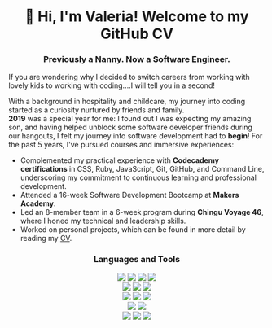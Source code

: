 <h1 align="center">👋 Hi, I'm Valeria! Welcome to my GitHub CV</h1> 

<h3 align="center">Previously a Nanny. Now a Software Engineer. </h3>

If you are wondering why I decided to switch careers from working with lovely kids to working with coding....I will tell you in a second!

With a background in hospitality and childcare, my journey into coding started as a curiosity nurtured by friends and family.
</br> **2019** was a special year for me: I found out I was expecting my amazing son, and having helped unblock some software developer friends during our hangouts, I felt my journey into software development had to **begin**!
For the past 5 years, I've pursued courses and immersive experiences:
 - Complemented my practical experience with **Codecademy certifications** in CSS, Ruby, JavaScript, Git, GitHub, and Command Line, underscoring my commitment to continuous learning and professional development.
- Attended a 16-week Software Development Bootcamp at **Makers Academy**.
- Led an 8-member team in a 6-week program during **Chingu Voyage 46**, where I honed my technical and leadership skills.
- Worked on personal projects, which can be found in more detail by reading my [CV](https://github.com/ValeSer/CV).

<h3 align="center">Languages and Tools</h3>


<p>
<div align="center">
  <img src="https://img.shields.io/badge/-React-58D2F0?style=for-the-badge&logo=react&logoColor=58D2F0&labelColor=282828"> 
  <img src="https://img.shields.io/badge/typescript-%23007ACC.svg?style=for-the-badge&logo=typescript&logoColor=white">
  <img src="https://img.shields.io/badge/-Javascript-f7e968?style=for-the-badge&logo=javascript&logoColor=f7e968&labelColor=282828">
  <img src="https://img.shields.io/badge/-Ruby-FF6A55?style=for-the-badge&logo=ruby&logoColor=FF6A55&labelColor=282828"><br> 
 
  <img src="https://img.shields.io/badge/-HTML-FF5733?style=for-the-badge&logo=html5&logoColor=FF5733&labelColor=282828">
  <img src="https://img.shields.io/badge/-CSS-559DFF?style=for-the-badge&logo=css3&logoColor=559DFF&labelColor=282828">
  <img src="https://img.shields.io/badge/bootstrap-%23563D7C.svg?style=for-the-badge&logo=bootstrap&logoColor=white"/><br>  
    
  <img src="https://img.shields.io/badge/EXPRESS-orange?style=for-the-badge&logoColor=white&logo=express"> 
  <img src="https://img.shields.io/badge/-Node.js-80D857?style=for-the-badge&logo=node.js&logoColor=80D857&labelColor=282828">
  <img src="https://img.shields.io/badge/Python-3776AB?style=for-the-badge&logo=python&logoColor=white"><br>  
  
  <img src="https://img.shields.io/badge/-MongoDB-51A940?style=for-the-badge&logo=mongodb&logoColor=51A940&labelColor=282828">
  <img src="https://img.shields.io/badge/-PostgreSQL-3b3938?style=for-the-badge&logo=postgresql&logoColor=faf2ed&labelColor=282828"><br>  
  
  <img src="https://img.shields.io/badge/-Cypress-3b3938?style=for-the-badge&logo=cypress&logoColor=faf2ed&labelColor=282828">
  <img src="https://img.shields.io/badge/-Jest-B84D6F?style=for-the-badge&logo=jest&logoColor=B84D6F&labelColor=282828">
  <img src="https://img.shields.io/badge/-RSpec-F05892?style=for-the-badge&logo=ruby&logoColor=F05892&labelColor=282828">
 
</p>


<!--
Here are some ideas to get you started:

- 🔭 I’m currently working on ...
- 🌱 I’m currently learning ...
- 👯 I’m looking to collaborate on ...
- 🤔 I’m looking for help with ...
- 💬 Ask me about ...
- 📫 How to reach me: ...
- 😄 Pronouns: ...
- ⚡ Fun fact: ...
-->
